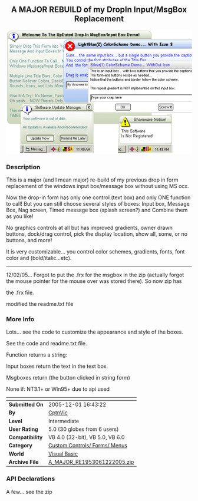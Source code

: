 ﻿<div align="center">

## A MAJOR REBUILD of my DropIn Input/MsgBox Replacement

<img src="PIC20051211328505177.gif">
</div>

### Description

This is a major (and I mean major) re-build of my previous drop in form replacement of the windows input box/message box without using MS ocx.

Now the drop-in form has only one control (text box) and only ONE function to call! But you can still choose several styles of boxes: Input box, Message Box, Nag screen, Timed message box (splash screen?) and Combine them as you like!

No graphics controls at all but has improved gradients, owner drawn buttons, dock/drag control, pick the display location, show all, some, or no buttons, and more!

It is very customizable... you control color schemes, gradients, fonts, font color and (bold/italic...etc).

----

12/02/05... Forgot to put the .frx for the msgbox in the zip (actually forgot the mouse pointer for the mouse over was stored there). So now zip has

the .frx file.

modified the readme.txt file
 
### More Info
 
Lots... see the code to customize the appearance and style of the boxes.

See the code and readme.txt file.

Function returns a string:

Input boxes return the text in the text box.

Msgboxes return (the button clicked in string form)

None if: NT3.1+ or Win95+ due to api used


<span>             |<span>
---                |---
**Submitted On**   |2005-12-01 16:43:22
**By**             |[CptnVic](https://github.com/Planet-Source-Code/PSCIndex/blob/master/ByAuthor/cptnvic.md)
**Level**          |Intermediate
**User Rating**    |5.0 (30 globes from 6 users)
**Compatibility**  |VB 4\.0 \(32\-bit\), VB 5\.0, VB 6\.0
**Category**       |[Custom Controls/ Forms/  Menus](https://github.com/Planet-Source-Code/PSCIndex/blob/master/ByCategory/custom-controls-forms-menus__1-4.md)
**World**          |[Visual Basic](https://github.com/Planet-Source-Code/PSCIndex/blob/master/ByWorld/visual-basic.md)
**Archive File**   |[A\_MAJOR\_RE1953061222005\.zip](https://github.com/Planet-Source-Code/cptnvic-a-major-rebuild-of-my-dropin-input-msgbox-replacement__1-63332/archive/master.zip)

### API Declarations

A few... see the zip





